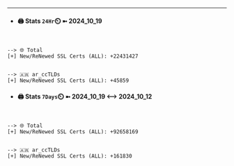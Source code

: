 

---
- #### 🖨️ **Stats** `24Hr`⏲️ ➼ 2024_10_19
```console


--> 🌐 Total
[+] New/ReNewed SSL Certs (ALL): +22431427


--> 🇦🇷 ar_ccTLDs
[+] New/ReNewed SSL Certs (ALL): +45859

```

- #### 🖨️ **Stats** `7Days`⏲️ ➼ 2024_10_19 <--> 2024_10_12
```console


--> 🌐 Total
[+] New/ReNewed SSL Certs (ALL): +92658169


--> 🇦🇷 ar_ccTLDs
[+] New/ReNewed SSL Certs (ALL): +161830

```

